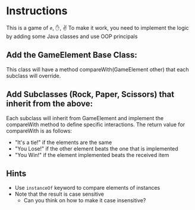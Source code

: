 # Instructions
This is a game of ✊, ✋, ✌
To make it work, you need to implement the logic by adding some Java classes and use OOP principals
## Add the GameElement Base Class:
This class will have a method compareWith(GameElement other) that each subclass will override.
## Add Subclasses (Rock, Paper, Scissors) that inherit from the above:
Each subclass will inherit from GameElement and implement the compareWith method to define specific interactions.
The return value for compareWith is as follows:
- "It's a tie!" if the elements are the same
- "You Lose!" if the other element beats the one that is implemented
- "You Win!" if the element implemented beats the received item

## Hints
- Use `instanceOf` keyword to compare elements of instances
- Note that the result is case sensitive
  - Can you think on how to make it case insensitive?
